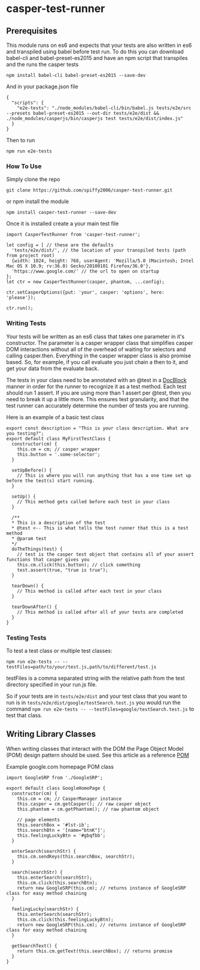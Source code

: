 # casper-test-runner


## Prerequisites

This module runs on es6 and expects that your tests are also written in es6 and transpiled using babel before test run.
To do this you can download babel-cli and babel-preset-es2015 and have an npm script that transpiles and the runs the casper tests
```
npm install babel-cli babel-preset-es2015 --save-dev
```
And in your package.json file
```
{
  "scripts": {
    "e2e-tests": "./node_modules/babel-cli/bin/babel.js tests/e2e/src --presets babel-preset-es2015 --out-dir tests/e2e/dist && ./node_modules/casperjs/bin/casperjs test tests/e2e/dist/index.js"
  }
}
```
Then to run
```
npm run e2e-tests
```

### How To Use
Simply clone the repo
```
git clone https://github.com/spiffy2006/casper-test-runner.git
```
or npm install the module
```
npm install casper-test-runner --save-dev
```

Once it is installed create a your main test file
```
import CasperTestRunner from 'casper-test-runner';

let config = [ // these are the defaults
  'tests/e2e/dist/', // the location of your transpiled tests (path from project root)
  {width: 1024, height: 768, userAgent: 'Mozilla/5.0 (Macintosh; Intel Mac OS X 10.9; rv:36.0) Gecko/20100101 Firefox/36.0'},
  'https://www.google.com/' // the url to open on startup
};
let ctr = new CasperTestRunner(casper, phantom, ...config);

ctr.setCasperOptions({put: 'your', casper: 'options', here: 'please'});

ctr.run();
```

### Writing Tests

Your tests will be written as an es6 class that takes one parameter in it's constructor. The parameter is a casper wrapper class that simplifies casper DOM interactions without all of the overhead of waiting for selectors and calling casper.then.
Everything in the casper wrapper class is also promise based. So, for example, if you call evaluate you just chain a then to it, and get your data from the evaluate back.

The tests in your class need to be annotated with an @test in a [DocBlock](http://devdocs.magento.com/guides/v2.0/coding-standards/docblock-standard-javascript.html) manner in order for the runner to recognize it as a test method. Each test should run 1 assert. If you are using more than 1 assert per @test, then you need to break it up a little more. This ensures test granularity, and that the test runner can accurately determine the number of tests you are running.

Here is an example of a basic test class
```
export const description = "This is your class description. What are you testing?";
export default class MyFirstTestClass {
  constructor(cm) {
    this.cm = cm; // casper wrapper
    this.button = '.some-selector';
  }
  
  setUpBefore() {
    // This is where you will run anything that has a one time set up before the test(s) start running.
  }
  
  setUp() {
    // This method gets called before each test in your class
  }
  
  /**
  * This is a description of the test
  * @test <-- This is what tells the test runner that this is a test method
  * @param test
  */
  doTheThings(test) {
    // test is the casper test object that contains all of your assert functions that casper gives you
    this.cm.click(this.button); // click something
    test.assert(true, "true is true");
  }
  
  tearDown() {
    // This method is called after each test in your class
  }
  
  tearDownAfter() {
    // This method is called after all of your tests are completed
  }
}
```

### Testing Tests
To test a test class or multiple test classes:
```
npm run e2e-tests -- --testFiles=path/to/your/test.js,path/to/different/test.js
```

testFiles is a comma separated string with the relative path from the test directory specified in your run.js file.

So if your tests are in ```tests/e2e/dist``` and your test class that you want to run is in ```tests/e2e/dist/google/testSearch.test.js``` you would run the command
```npm run e2e-tests -- --testFiles=google/testSearch.test.js``` to test that class.

## Writing Library Classes

When writing classes that interact with the DOM the Page Object Model (POM) design pattern should be used. See this article as a reference [POM](http://martinfowler.com/bliki/PageObject.html)

Example google.com homepage POM class
```
import GoogleSRP from './GoogleSRP';

export default class GoogleHomePage {
  constructor(cm) {
    this.cm = cm; // CasperManager instance
    this.casper = cm.getCasper(); // raw casper object
    this.phantom = cm.getPhantom(); // raw phantom object
    
    // page elements
    this.searchBox = '#lst-ib';
    this.searchBtn = '[name="btnK"]';
    this.feelingLuckyBtn = '#gbqfbb';
  }
  
  enterSearch(searchStr) {
    this.cm.sendKeys(this.searchBox, searchStr);
  }
  
  search(searchStr) {
    this.enterSearch(searchStr);
    this.cm.click(this.searchBtn);
    return new GoogleSRP(this.cm); // returns instance of GoogleSRP class for easy method chaining
  }
  
  feelingLucky(searchStr) {
    this.enterSearch(searchStr);
    this.cm.click(this.feelingLuckyBtn);
    return new GoogleSRP(this.cm); // returns instance of GoogleSRP class for easy method chaining
  }
  
  getSearchText() {
    return this.cm.getText(this.searchBox); // returns promise
  }
}
```
